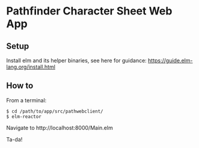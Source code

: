 Pathfinder Character Sheet Web App
==================================

Setup
-----

Install elm and its helper binaries, see here for guidance:
https://guide.elm-lang.org/install.html

How to
------
From a terminal:
```
$ cd /path/to/app/src/pathwebclient/
$ elm-reactor
```

Navigate to http://localhost:8000/Main.elm

Ta-da!
